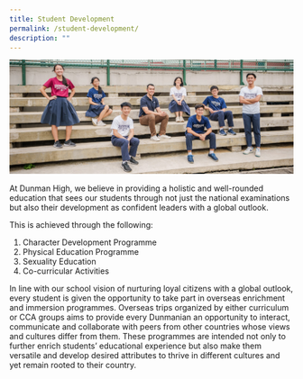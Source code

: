 ```yaml
---
title: Student Development
permalink: /student-development/
description: ""
---
```

![](/images/Homepage/cce_school-rules.jpg)

At Dunman High, we believe in providing a holistic and well-rounded education that sees our students through not just the national examinations but also their development as confident leaders with a global outlook.

This is achieved through the following:

1.  Character Development Programme
2.  Physical Education Programme
3.  Sexuality Education
4.  Co-curricular Activities

In line with our school vision of nurturing loyal citizens with a global outlook, every student is given the opportunity to take part in overseas enrichment and immersion programmes. Overseas trips organized by either curriculum or CCA groups aims to provide every Dunmanian an opportunity to interact, communicate and collaborate with peers from other countries whose views and cultures differ from them. These programmes are intended not only to further enrich students’ educational experience but also make them versatile and develop desired attributes to thrive in different cultures and yet remain rooted to their country.